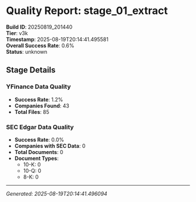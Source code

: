 # Quality Report: stage_01_extract

**Build ID**: 20250819_201440  
**Tier**: v3k  
**Timestamp**: 2025-08-19T20:14:41.495581  
**Overall Success Rate**: 0.6%  
**Status**: unknown

## Stage Details

### YFinance Data Quality

- **Success Rate**: 1.2%
- **Companies Found**: 43
- **Total Files**: 85

### SEC Edgar Data Quality

- **Success Rate**: 0.0%
- **Companies with SEC Data**: 0
- **Total Documents**: 0
- **Document Types**:
  - 10-K: 0
  - 10-Q: 0
  - 8-K: 0

---
*Generated: 2025-08-19T20:14:41.496094*
